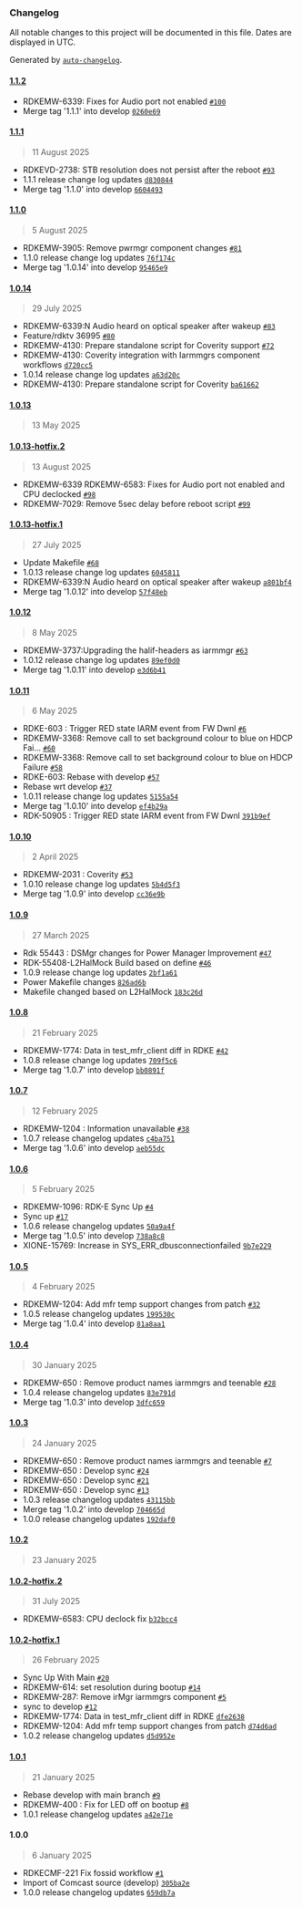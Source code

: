 ### Changelog

All notable changes to this project will be documented in this file. Dates are displayed in UTC.

Generated by [`auto-changelog`](https://github.com/CookPete/auto-changelog).

#### [1.1.2](https://github.com/rdkcentral/iarmmgrs/compare/1.1.1...1.1.2)

- RDKEMW-6339: Fixes for Audio port not enabled [`#100`](https://github.com/rdkcentral/iarmmgrs/pull/100)
- Merge tag '1.1.1' into develop [`0260e69`](https://github.com/rdkcentral/iarmmgrs/commit/0260e694aca76a3fd0bbac5123470eaec0b9cf29)

#### [1.1.1](https://github.com/rdkcentral/iarmmgrs/compare/1.1.0...1.1.1)

> 11 August 2025

- RDKEVD-2738: STB resolution does not persist after the reboot [`#93`](https://github.com/rdkcentral/iarmmgrs/pull/93)
- 1.1.1 release change log updates [`d830844`](https://github.com/rdkcentral/iarmmgrs/commit/d83084411278cc2c246fd935056ff386d11d62b2)
- Merge tag '1.1.0' into develop [`6604493`](https://github.com/rdkcentral/iarmmgrs/commit/66044930a2e1b2e00177ec80c9d390dc4b6c4e1c)

#### [1.1.0](https://github.com/rdkcentral/iarmmgrs/compare/1.0.14...1.1.0)

> 5 August 2025

- RDKEMW-3905: Remove pwrmgr component changes  [`#81`](https://github.com/rdkcentral/iarmmgrs/pull/81)
- 1.1.0 release change log updates [`76f174c`](https://github.com/rdkcentral/iarmmgrs/commit/76f174cf5495c3dc87267eccb74d1d07c280a3ae)
- Merge tag '1.0.14' into develop [`95465e9`](https://github.com/rdkcentral/iarmmgrs/commit/95465e9d0fc9b0371835281ca2ff1cce2d446611)

#### [1.0.14](https://github.com/rdkcentral/iarmmgrs/compare/1.0.13...1.0.14)

> 29 July 2025

- RDKEMW-6339:N Audio heard on optical speaker after wakeup [`#83`](https://github.com/rdkcentral/iarmmgrs/pull/83)
- Feature/rdktv 36995 [`#80`](https://github.com/rdkcentral/iarmmgrs/pull/80)
- RDKEMW-4130: Prepare standalone script for Coverity support [`#72`](https://github.com/rdkcentral/iarmmgrs/pull/72)
- RDKEMW-4130: Coverity integration with Iarmmgrs component workflows [`d720cc5`](https://github.com/rdkcentral/iarmmgrs/commit/d720cc5be3593225372aff545a606654e1782186)
- 1.0.14 release change log updates [`a63d20c`](https://github.com/rdkcentral/iarmmgrs/commit/a63d20cf7fdabd75c02450d3d56d7320ac740291)
- RDKEMW-4130: Prepare standalone script for Coverity [`ba61662`](https://github.com/rdkcentral/iarmmgrs/commit/ba616627b83a4f7620a332383bb35eb2b69b9a27)

#### [1.0.13](https://github.com/rdkcentral/iarmmgrs/compare/1.0.13-hotfix.2...1.0.13)

> 13 May 2025

#### [1.0.13-hotfix.2](https://github.com/rdkcentral/iarmmgrs/compare/1.0.13-hotfix.1...1.0.13-hotfix.2)

> 13 August 2025

- RDKEMW-6339 RDKEMW-6583: Fixes for Audio port not enabled and CPU declocked [`#98`](https://github.com/rdkcentral/iarmmgrs/pull/98)
- RDKEMW-7029: Remove 5sec delay before reboot script [`#99`](https://github.com/rdkcentral/iarmmgrs/pull/99)

#### [1.0.13-hotfix.1](https://github.com/rdkcentral/iarmmgrs/compare/1.0.12...1.0.13-hotfix.1)

> 27 July 2025

- Update Makefile [`#68`](https://github.com/rdkcentral/iarmmgrs/pull/68)
- 1.0.13 release change log updates [`6045811`](https://github.com/rdkcentral/iarmmgrs/commit/6045811e9a48982c39ecb067833dc327578886eb)
- RDKEMW-6339:N Audio heard on optical speaker after wakeup [`a801bf4`](https://github.com/rdkcentral/iarmmgrs/commit/a801bf47bf23f68b0c890c598d4972138b5bd1db)
- Merge tag '1.0.12' into develop [`57f48eb`](https://github.com/rdkcentral/iarmmgrs/commit/57f48eb473029c7b25b484efb2d18358a19e28b9)

#### [1.0.12](https://github.com/rdkcentral/iarmmgrs/compare/1.0.11...1.0.12)

> 8 May 2025

- RDKEMW-3737:Upgrading the halif-headers as iarmmgr [`#63`](https://github.com/rdkcentral/iarmmgrs/pull/63)
- 1.0.12 release change log updates [`89ef0d0`](https://github.com/rdkcentral/iarmmgrs/commit/89ef0d008526f0cdf46af59bbccc7ac69531b406)
- Merge tag '1.0.11' into develop [`e3d6b41`](https://github.com/rdkcentral/iarmmgrs/commit/e3d6b41e404b04007eff6c950f3d6de1db906663)

#### [1.0.11](https://github.com/rdkcentral/iarmmgrs/compare/1.0.10...1.0.11)

> 6 May 2025

- RDKE-603 : Trigger RED state IARM event from FW Dwnl [`#6`](https://github.com/rdkcentral/iarmmgrs/pull/6)
- RDKEMW-3368: Remove call to set background colour to blue on HDCP Fai… [`#60`](https://github.com/rdkcentral/iarmmgrs/pull/60)
- RDKEMW-3368: Remove call to set background colour to blue on HDCP Failure [`#58`](https://github.com/rdkcentral/iarmmgrs/pull/58)
- RDKE-603: Rebase with develop [`#57`](https://github.com/rdkcentral/iarmmgrs/pull/57)
- Rebase wrt develop [`#37`](https://github.com/rdkcentral/iarmmgrs/pull/37)
- 1.0.11 release change log updates [`5155a54`](https://github.com/rdkcentral/iarmmgrs/commit/5155a542f4983039bc00e447b7a41d59e4a3a26d)
- Merge tag '1.0.10' into develop [`ef4b29a`](https://github.com/rdkcentral/iarmmgrs/commit/ef4b29a09838980c088eff91fa48d269bd105582)
- RDK-50905 : Trigger RED state IARM event from FW Dwnl [`391b9ef`](https://github.com/rdkcentral/iarmmgrs/commit/391b9efab12e8ebdf2715502ea48d0c257df172c)

#### [1.0.10](https://github.com/rdkcentral/iarmmgrs/compare/1.0.9...1.0.10)

> 2 April 2025

- RDKEMW-2031 : Coverity [`#53`](https://github.com/rdkcentral/iarmmgrs/pull/53)
- 1.0.10 release change log updates [`5b4d5f3`](https://github.com/rdkcentral/iarmmgrs/commit/5b4d5f3fb27c6ba60bdc21ec80479c65857a036e)
- Merge tag '1.0.9' into develop [`cc36e9b`](https://github.com/rdkcentral/iarmmgrs/commit/cc36e9b322696088b3986ccd915deca19be63447)

#### [1.0.9](https://github.com/rdkcentral/iarmmgrs/compare/1.0.8...1.0.9)

> 27 March 2025

- Rdk 55443 : DSMgr changes for Power Manager Improvement [`#47`](https://github.com/rdkcentral/iarmmgrs/pull/47)
- RDK-55408-L2HalMock Build based on define [`#46`](https://github.com/rdkcentral/iarmmgrs/pull/46)
- 1.0.9 release change log updates [`2bf1a61`](https://github.com/rdkcentral/iarmmgrs/commit/2bf1a61717930da4b99853cd5053600199e68b66)
- Power Makefile changes [`826ad6b`](https://github.com/rdkcentral/iarmmgrs/commit/826ad6b03837b3ac012131c62ce8025265c17a9e)
- Makefile changed based on L2HalMock [`183c26d`](https://github.com/rdkcentral/iarmmgrs/commit/183c26d4f40d5fb8857b316647571b01f37e15b9)

#### [1.0.8](https://github.com/rdkcentral/iarmmgrs/compare/1.0.7...1.0.8)

> 21 February 2025

- RDKEMW-1774: Data in test_mfr_client diff in RDKE [`#42`](https://github.com/rdkcentral/iarmmgrs/pull/42)
- 1.0.8 release change log updates [`709f5c6`](https://github.com/rdkcentral/iarmmgrs/commit/709f5c6b8f7c1aa2669f60a08cf611e9aaa2f10e)
- Merge tag '1.0.7' into develop [`bb0891f`](https://github.com/rdkcentral/iarmmgrs/commit/bb0891f5bb612a58b5f0090eda97922ff1f8f9e0)

#### [1.0.7](https://github.com/rdkcentral/iarmmgrs/compare/1.0.6...1.0.7)

> 12 February 2025

- RDKEMW-1204 : Information unavailable [`#38`](https://github.com/rdkcentral/iarmmgrs/pull/38)
- 1.0.7 release changelog updates [`c4ba751`](https://github.com/rdkcentral/iarmmgrs/commit/c4ba75153fb4958194bd250244d2f5c794a25e34)
- Merge tag '1.0.6' into develop [`aeb55dc`](https://github.com/rdkcentral/iarmmgrs/commit/aeb55dc45e88bd92ffe921f5188daf813c9bc6f5)

#### [1.0.6](https://github.com/rdkcentral/iarmmgrs/compare/1.0.5...1.0.6)

> 5 February 2025

- RDKEMW-1096: RDK-E Sync Up [`#4`](https://github.com/rdkcentral/iarmmgrs/pull/4)
- Sync up [`#17`](https://github.com/rdkcentral/iarmmgrs/pull/17)
- 1.0.6 release changelog updates [`50a9a4f`](https://github.com/rdkcentral/iarmmgrs/commit/50a9a4f88cdd5cca569543f9a89bfb19c84c0419)
- Merge tag '1.0.5' into develop [`738a8c8`](https://github.com/rdkcentral/iarmmgrs/commit/738a8c897291aa3ccdbb1e1c8a9e696fa7a773a3)
- XIONE-15769: Increase in SYS_ERR_dbusconnectionfailed [`9b7e229`](https://github.com/rdkcentral/iarmmgrs/commit/9b7e2296649e2f20192671f996a893ef78b18866)

#### [1.0.5](https://github.com/rdkcentral/iarmmgrs/compare/1.0.4...1.0.5)

> 4 February 2025

- RDKEMW-1204: Add mfr temp support changes from patch [`#32`](https://github.com/rdkcentral/iarmmgrs/pull/32)
- 1.0.5 release changelog updates [`199530c`](https://github.com/rdkcentral/iarmmgrs/commit/199530cb56c37471fef56a3a65c9a3a1946a3a4b)
- Merge tag '1.0.4' into develop [`81a8aa1`](https://github.com/rdkcentral/iarmmgrs/commit/81a8aa1ff416750f3acb82a482d970a14ae2274f)

#### [1.0.4](https://github.com/rdkcentral/iarmmgrs/compare/1.0.3...1.0.4)

> 30 January 2025

- RDKEMW-650 : Remove product names iarmmgrs  and teenable [`#28`](https://github.com/rdkcentral/iarmmgrs/pull/28)
- 1.0.4 release changelog updates [`83e791d`](https://github.com/rdkcentral/iarmmgrs/commit/83e791ddc8c39c005b35d22eae07aeae53a96468)
- Merge tag '1.0.3' into develop [`3dfc659`](https://github.com/rdkcentral/iarmmgrs/commit/3dfc6596098d8021719cedc023aaddd94d16a4ac)

#### [1.0.3](https://github.com/rdkcentral/iarmmgrs/compare/1.0.2...1.0.3)

> 24 January 2025

- RDKEMW-650 : Remove product names iarmmgrs  and teenable [`#7`](https://github.com/rdkcentral/iarmmgrs/pull/7)
- RDKEMW-650 : Develop sync  [`#24`](https://github.com/rdkcentral/iarmmgrs/pull/24)
- RDKEMW-650 : Develop sync  [`#21`](https://github.com/rdkcentral/iarmmgrs/pull/21)
- RDKEMW-650 :  Develop sync  [`#13`](https://github.com/rdkcentral/iarmmgrs/pull/13)
- 1.0.3 release changelog updates [`43115bb`](https://github.com/rdkcentral/iarmmgrs/commit/43115bb7ccac17a80b00dc38ce277ae351089839)
- Merge tag '1.0.2' into develop [`704665d`](https://github.com/rdkcentral/iarmmgrs/commit/704665ddb6b4f3feb28d0e2a149025b58fd2c7e1)
- 1.0.0 release changelog updates [`192daf0`](https://github.com/rdkcentral/iarmmgrs/commit/192daf0a24a916218aee684bf9be9700b750e31b)

#### [1.0.2](https://github.com/rdkcentral/iarmmgrs/compare/1.0.2-hotfix.2...1.0.2)

> 23 January 2025

#### [1.0.2-hotfix.2](https://github.com/rdkcentral/iarmmgrs/compare/1.0.2-hotfix.1...1.0.2-hotfix.2)

> 31 July 2025

- RDKEMW-6583: CPU declock fix [`b32bcc4`](https://github.com/rdkcentral/iarmmgrs/commit/b32bcc4edd14dd68527eb711a8915f0935a4b335)

#### [1.0.2-hotfix.1](https://github.com/rdkcentral/iarmmgrs/compare/1.0.1...1.0.2-hotfix.1)

> 26 February 2025

- Sync Up With Main [`#20`](https://github.com/rdkcentral/iarmmgrs/pull/20)
- RDKEMW-614: set resolution during bootup [`#14`](https://github.com/rdkcentral/iarmmgrs/pull/14)
- RDKEMW-287: Remove irMgr iarmmgrs component [`#5`](https://github.com/rdkcentral/iarmmgrs/pull/5)
- sync to develop [`#12`](https://github.com/rdkcentral/iarmmgrs/pull/12)
- RDKEMW-1774: Data in test_mfr_client diff in RDKE [`dfe2638`](https://github.com/rdkcentral/iarmmgrs/commit/dfe263807524cfd2d89bba86ee1a1440ee283616)
- RDKEMW-1204: Add mfr temp support changes from patch [`d74d6ad`](https://github.com/rdkcentral/iarmmgrs/commit/d74d6adeba91a8a3cc11ad431c414a1198eb7bd3)
- 1.0.2 release changelog updates [`d5d952e`](https://github.com/rdkcentral/iarmmgrs/commit/d5d952e0951fd3d446708b21928cb43368f1a1cd)

#### [1.0.1](https://github.com/rdkcentral/iarmmgrs/compare/1.0.0...1.0.1)

> 21 January 2025

- Rebase develop with main branch [`#9`](https://github.com/rdkcentral/iarmmgrs/pull/9)
- RDKEMW-400 : Fix for LED off on bootup [`#8`](https://github.com/rdkcentral/iarmmgrs/pull/8)
- 1.0.1 release changelog updates [`a42e71e`](https://github.com/rdkcentral/iarmmgrs/commit/a42e71eade29fe7025954f1cda57f6d05c593708)

#### 1.0.0

> 6 January 2025

- RDKECMF-221 Fix fossid workflow [`#1`](https://github.com/rdkcentral/iarmmgrs/pull/1)
- Import of Comcast source (develop) [`305ba2e`](https://github.com/rdkcentral/iarmmgrs/commit/305ba2ea25fcd6d3e9b693d5aa80eed30d25bcc6)
- 1.0.0 release changelog updates [`659db7a`](https://github.com/rdkcentral/iarmmgrs/commit/659db7afb672fd01633d5fe7c23b80bfb8f741c7)

